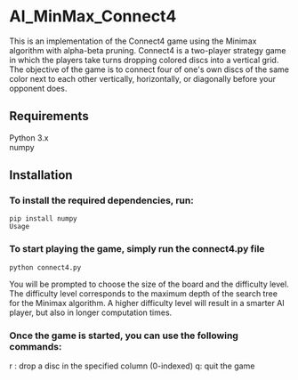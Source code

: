 # AI_MinMax_Connect4

This is an implementation of the Connect4 game using the Minimax algorithm with alpha-beta pruning. Connect4 is a two-player strategy game in which the players take turns dropping colored discs into a vertical grid. The objective of the game is to connect four of one's own discs of the same color next to each other vertically, horizontally, or diagonally before your opponent does.

## Requirements
Python 3.x  
numpy
## Installation
### To install the required dependencies, run:


    pip install numpy
    Usage
      

### To start playing the game, simply run the connect4.py file  

    python connect4.py
      
You will be prompted to choose the size of the board and the difficulty level. The difficulty level corresponds to the maximum depth of the search tree for the Minimax algorithm. A higher difficulty level will result in a smarter AI player, but also in longer computation times.

### Once the game is started, you can use the following commands:

r <column>: drop a disc in the specified column (0-indexed)
q: quit the game

